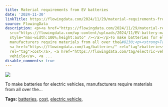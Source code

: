 ```yaml
---
title: Material requirements from EV batteries
date: '2024-11-30'
linkTitle: https://flowingdata.com/2024/11/29/material-requirements-from-ev-batteries/
source: FlowingData
description: <p><a href="https://flowingdata.com/2024/11/29/material-requirements-from-ev-batteries/"><img
  src="https://flowingdata.com/wp-content/uploads/2024/11/EV-battery-materials-750x516.png"
  style="max-width:100%;height:auto" /></a></p>To make batteries for electric vehicles,
  manufacturers require materials from all over the&#8230;<p><strong>Tags:</strong>
  <a href="https://flowingdata.com/tag/batteries/" rel="tag">batteries</a>, <a href="https://flowingdata.com/tag/cost/"
  rel="tag">cost</a>, <a href="https://flowingdata.com/tag/electric-vehicle/" rel="tag">electric
  vehicle</a>, <a ...
disable_comments: true
---
```

<p><a href="https://flowingdata.com/2024/11/29/material-requirements-from-ev-batteries/"><img src="https://flowingdata.com/wp-content/uploads/2024/11/EV-battery-materials-750x516.png" style="max-width:100%;height:auto" /></a></p>To make batteries for electric vehicles, manufacturers require materials from all over the&#8230;<p><strong>Tags:</strong> <a href="https://flowingdata.com/tag/batteries/" rel="tag">batteries</a>, <a href="https://flowingdata.com/tag/cost/" rel="tag">cost</a>, <a href="https://flowingdata.com/tag/electric-vehicle/" rel="tag">electric vehicle</a>, <a ...